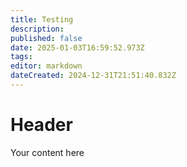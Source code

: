```yaml
---
title: Testing
description: 
published: false
date: 2025-01-03T16:59:52.973Z
tags: 
editor: markdown
dateCreated: 2024-12-31T21:51:40.832Z
---
```


# Header
Your content here